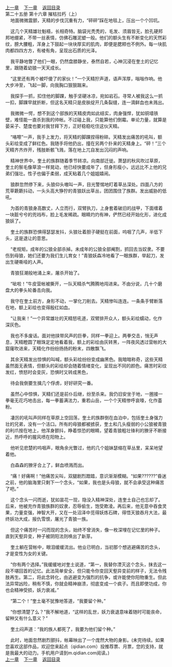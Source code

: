 
[上一章](https://github.com/xiaominghe2014/spider_book/blob/master/book/知北游/第378章.md)&nbsp;&nbsp;&nbsp;&nbsp;[下一章](https://github.com/xiaominghe2014/spider_book/blob/master/book/知北游/第380章.md)&nbsp;&nbsp;&nbsp;&nbsp;[返回目录](https://github.com/xiaominghe2014/spider_book/blob/master/book/知北游/README.md)
<br /> 第二十五册 第十六章 摧枯拉朽（上）<br />
        地面微微震颤，天精的步伐沉重有力，“砰砰”踩在地毯上，压出一个个凹坑。

    这几个天精雄壮魁梧，长相奇特。脑袋光秃秃的，毛发、须眉皆无，脸孔硬邦邦地绷紧，不带一丝表情，仿佛石雕泥塑一般。他们的额头生有不断变化的天然彩纹，膀大腰粗，浑身上下鼓起一块块厚实的肌肉，即便是腮颊也不例外。每一块肌肉都四四方方，有棱有角，呈现出石质的光泽。

    我平静地瞥了他们一眼，仍然盘膝静坐，泰然自若，心神沉浸在奎土的记忆里，跟随着幼狼一天天成长。

    “这里还有两个被吓傻了的家伙！”一个天精狞声道，语声浑厚，嗡嗡作响。他大步冲至，飞起一脚，向我胸口狠狠踹来。

    我探手一抓，扣住他的脚踝，触手坚硬冰凉，宛如岩石。寻常人被我这么一抓一扣，脚踝早就折断，但这名天精只是皮肤绽开几条裂缝，连一滴鲜血也未溅出。

    我微微一愕，想不到这个部族的天精皮肉如此结实，肉身强悍，犹如铜墙铁壁，难怪能一直杀到我的帅帐。不过碰上我，只能算他们倒霉。单论力量，就算是晏采子、楚度也要对我甘拜下方，正好稳稳吃住这伙天精。

    “咯嚓”一声，我手上发力，将天精的脚踝捏得粉碎。天精发出痛苦的吼叫，额头彩绘变成了鲜红色。我随手将他扔出，撞在另两个扑来的天精身上。“砰！”三个天精齐齐炸开，残肢断骸飞溅，落在地上兀自发出沉闷的声响。

    精神世界中，奎土的族群随着季节转凉。向南部迁徙。萧瑟的秋风吹过草原，奎土的鬃毛像草浪一样晃动，他已经快要成年了，但身形瘦小，远远比不上他的兄弟们强壮。性子也偏于柔弱，成天粘着几个姐姐嬉闹。

    狼群忽然停下来，头狼仰头嗷叫一声，目光警惕地盯着草丛深处。四面八方的荒草簌簌抖动，一头头高大狰狞的青狼跃出草丛，团团围住了族群。发出威胁的低吼。

    为首的青狼身高数丈，人立而行，双臂执刀，上身套着破旧的战甲，下面缠着一块脏兮兮的兜裆布，脸上毛发稀疏。眼睛灼灼有神，俨然已经开始化形，进化成狼妖了。

    奎土的族群恐惧得瑟瑟发抖，头狼壮着胆子硬挺在前面，呜咽了几声，半低下头，这是退让的意思。

    “老规矩。成年的公狼全部杀掉。未成年的公狼全部阉割，抓回去当奴隶。不要伤到母狼，她们还要为我们生儿育女！”青狼妖森冷地看了一眼族群，举起刀，发出生硬嘶哑的人声。

    青狼狂潮般地涌上来，屠杀开始了。

    “呲啦！”牛皮营帐被撕开，一队天精杀气腾腾地闯进来。不由分说，几十个磨盘大的拳头轮番击向我。

    我守在奎土前方，身形不动，一掌化刀削去。天精惨叫连连。一条条手臂断落在地，额上彩绘也变得殷红如血。

    “让我来！”一个异常雄壮的天精怒吼道，双臂排开众人，额头彩绘蠕动，化作深灰色。

    我也不多废话。面对他挟带风声的巨拳，同样一拳迎上。两拳交击，悄无声息，天精瞪圆了眼珠定定地看着我，额上的彩绘由灰转黑，一阵夜风透过营帐的大窟窿吹进来，天精化作纷纷扬扬的粉末，四散飘飞。

    其余天精发出惊惧的叫喊，额头彩绘纷纷变成幽黑色。我暗暗称奇，这些天精虽然面无表情，但额头的彩绘却会随着情绪变化，呈现出不同的颜色。痛苦时彩纹发红，愤怒时会变灰，恐惧时又转成黑色，

    待会我倒要生擒几个俘虏，好好研究一番。

    虽然心中惊惧，天精们还是前仆后继，纷至杀来。我仍旧安坐于地，一圈接一拳毫无花巧地击出，每一拳蓄满法力，重若山岳，一个个天精惨呼哀嚎，化作齑粉。

    凄厉的吼叫声同样在草原上空回荡，奎土的族群倒在血泊中，包括奎土身强力壮的兄弟，没有一个活口。所有的母狼都被掳获，奎土和几头瘦弱的小公狼被青狼的利爪按在地上，他浑身颤抖，睁着惊恐的眼睛，望着青狼粗壮锋利的獠牙不断接近，热呼呼的腥风喷在阳物上。

    他听见悲楚的呜咽声，眼角余光瞥过，他的几个姐妹瑟缩在草丛里，呆呆地望着他。

    白森森的獠牙合上了，鲜血喷溅而出。

    “痛！好痛啊！”他痛苦尖叫，双腿剧烈蹬踏，意识渐渐模糊。“如果??????”昏迷之前，他的脑海里只剩下一个念头，“如果，我也是头母狼，就不会承受这种痛苦了吧。”

    这个念头一闪而逝，犹如昙花一现，隐没入精神深处，连奎土自己也忘却了。后来，他被充作青狼族群的奴隶，忍辱偷生，饱受欺凌。再后来，他无意中吞食灵果，力量变强，神智大开，又在一处沼泽中觅得妖炼石碑，得悟天狼吞月大法，最终妖功大成，报仇雪恨，屠光了青狼一族。

    但这个痛苦时一闪而现的念头，始终不曾消失，像一枚深埋在记忆里的种子。直到天壑异变，种子被阴阳法则唤出了新芽。

    奎土躺在营帐中，眼泪缓缓流出。他业已明白，当初那个想逃避痛苦的念头，才是变性为女的关键。

    “你有两个选择。”我缓缓地对奎土说道，“第一，我替你湮灭这个念头，抹去这一段不堪回首的记忆。此法简单安全，但只能令你变回天壑异变前的样子，无法令残肢再生。第二，将此念转化，由逃避变为强烈的抗争，或许能使你阳物重生。但此法异常凶险，稍有不慎，你就会精神崩溃，彻底变成一个疯子。而且即使功成，你也会精神受损，妖力衰减。”

    “第二个！”奎土毫不犹豫地答道，“我要留个种。”

    “你想清楚了么？”我不解地道，“这样的乱世，妖力衰退意味着随时可能丧命，留种又有什么意义？”

    奎土闷声道：“我的族人都死了，我要为他们留个种。”

    此时，地面忽然剧烈颤抖，帐幕映出了一个庞然大物的身影。(未完待续。如果您喜欢这部作品，欢迎您来起点（qidian.com）投推荐票、月票，您的支持，就是我最大的动力。手机用户请到m.qidian.com阅读。)
  <br />
[上一章](https://github.com/xiaominghe2014/spider_book/blob/master/book/知北游/第378章.md)&nbsp;&nbsp;&nbsp;&nbsp;[下一章](https://github.com/xiaominghe2014/spider_book/blob/master/book/知北游/第380章.md)&nbsp;&nbsp;&nbsp;&nbsp;[返回目录](https://github.com/xiaominghe2014/spider_book/blob/master/book/知北游/README.md)
